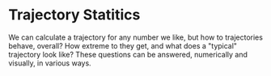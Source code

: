 # Trajectory Statitics
We can calculate a trajectory for any number we like, but how to trajectories behave, overall? How extreme to they get, and what does a "typical" trajectory look like? These questions can be answered, numerically and visually, in various ways.

